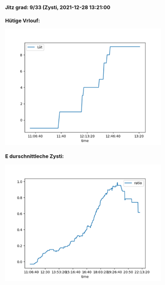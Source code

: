 ### Jitz grad: 9/33 (Zysti, 2021-12-28 13:21:00

### Hütige Vrlouf:
![Graph](Today.png)

### E durschnittleche Zysti:
![Graph](Zysti.png)